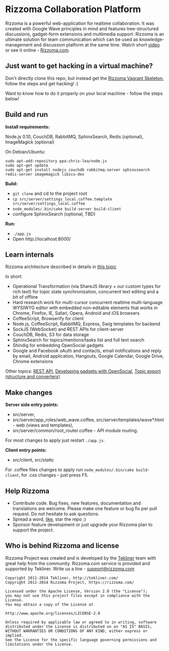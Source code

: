 Rizzoma Collaboration Platform
==============================

Rizzoma is a powerful web-application for realtime collaboration. It was created with Google Wave principles in mind and features tree-structured discussions, gadget-form extensions and multimedia support. Rizzoma is an ultimate solution for team communication which can be used as knowledge-management and discussion platform at the same time. Watch short [video](http://youtu.be/77RYX1uDy_Q) or see it online - [Rizzoma.com](https://rizzoma.com/).

## Just want to get hacking in a virtual machine?
Don't directly clone this repo, but instead get the [Rizzoma Vagrant Skeleton](https://github.com/JonTheNiceGuy/rizzoma_skeleton), follow the steps and get hacking! :)

Want to know how to do it properly on your local machine - follow the steps below!

## Build and run

**Install requirements:**

Node.js 0.10, CouchDB, RabbitMQ, SphinxSearch, Redis (optional), ImageMagick (optional)

On Debian/Ubuntu:
```
sudo apt-add-repository ppa:chris-lea/node.js
sudo apt-get update
sudo apt-get install nodejs couchdb rabbitmq-server sphinxsearch redis-server imagemagick libicu-dev
```

**Build:**
- `git clone` and cd to the project root
- `cp src/server/settings_local.coffee.template src/server/settings_local.coffee`
- `node_modules/.bin/cake build-server build-client`
- configure SphinxSearch (optional, TBD)

**Run:**

- `./app.js`
- Open http://localhost:8000/

## Learn internals

Rizzoma architecture described in details in [this topic](https://rizzoma.com/topic/02d87acb18a7d453cbd4cd712b053185/)

In short:
- Operational Transformation (via ShareJS library + our custom types for rich text) for topic state synchronization, concurrent text editing and a bit of offline
- Hard research work for multi-cursor concurrent realtime multi-language WYSIWYG editor with embedded non-editable elements that works in Chrome, Firefox, IE, Safari, Opera, Android and iOS browsers
- CoffeeScript, Browserify for client
- Node.js, CoffeeScript, RabbitMQ, Express, Swig templates for backend
- SockJS (WebSocket) and REST APIs for client-server
- CouchDB, Redis, S3 for data storage
- SphinxSearch for topics/mentions/tasks list and full text search
- Shindig for embedding OpenSocial gadgets
- Google and Facebook oAuth and contacts, email notifications and reply by email, Android application, Hangouts, Google Calendar, Google Drive, Chrome extensions

Other topics: [REST API](https://rizzoma.com/topic/4796b8d26f1258bf15da0a37ee82155f/), [Developing gadgets with OpenSocial](https://rizzoma.com/topic/ec233aca0354f039c71c3e38bb5a3c69/), [Topic export (structure and converters)](https://rizzoma.com/topic/b0d6f7c66f7c784185a7e6f52f8ebb4c/)

## Make changes

**Server side entry points:**
- src/server,
- src/server/app_roles/web_wave.coffee, src/server/templates/wave*.html - web (views and templates),
- src/server/common/root_router.coffee - API module routing.

For most changes to apply just restart `./app.js`.

**Client entry points:**
- src/client, src/static

For .coffee files changes to apply run `node_modules/.bin/cake build-client`, for .css changes - just press F5.

## Help Rizzoma

- Contribute code. Bug fixes, new features, documentation and translations are welcome. Please make one feature or bug fix per pull request. Do not hesitate to ask questions.
- Spread a word, [like](https://www.facebook.com/rizzomacom), star the repo ;)
- Sponsor feature development or just upgrade your Rizzoma plan to support the project.

## Who is behind Rizzoma and license

Rizzoma Project was created and is developed by the [Tekliner](http://tekliner.com/) team with great help from the community.
Rizzoma.com service is provided and supported by Tekliner. Write us a line - support@rizzoma.com

```
Copyright 2011-2014 Tekliner, http://tekliner.com/
Copyright 2011-2014 Rizzoma Project, https://rizzoma.com/

Licensed under the Apache License, Version 2.0 (the "License");
you may not use this project files except in compliance with the License.
You may obtain a copy of the License at

http://www.apache.org/licenses/LICENSE-2.0

Unless required by applicable law or agreed to in writing, software
distributed under the License is distributed on an "AS IS" BASIS,
WITHOUT WARRANTIES OR CONDITIONS OF ANY KIND, either express or implied.
See the License for the specific language governing permissions and
limitations under the License.
```
